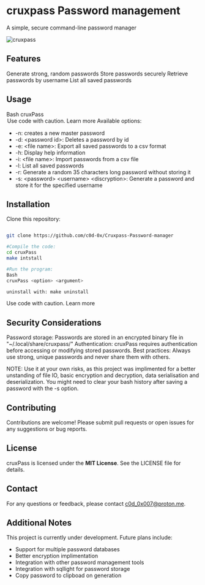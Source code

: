 # cruxpass Password management

A simple, secure command-line password manager

<img src="https://github.com/c0d-0x/Cruxpass-Password-manager/resources/Sequence\ #1.gif" alt="cruxpass"/>
     


## Features

Generate strong, random passwords
Store passwords securely
Retrieve passwords by username
List all saved passwords

## Usage

Bash
cruxPass <option> <argument>
Use code with caution. Learn more
Available options:

- -n: creates a new master password
- -d: \<password id\>: Deletes a password by id
- -e: \<file name\>: Export all saved passwords to a csv format
- -h: Display help information
- -i: \<file name\>: Import passwords from a csv file
- -l: List all saved passwords
- -r: Generate a random 35 characters long password without storing it
- -s: \<password\> \<username\> \<discryption\>: Generate a password and store it for the specified username

## Installation

Clone this repository:

```Bash

git clone https://github.com/c0d-0x/Cruxpass-Password-manager

#Compile the code:
cd cruxPass
make intstall

#Run the program:
Bash
cruxPass <option> <argument>

uninstall with: make uninstall
```

Use code with caution. Learn more

## Security Considerations

Password storage: Passwords are stored in an encrypted binary file in "~/.local/share/cruxpass/"
Authentication: cruxPass requires authentication before accessing or modifying stored passwords.
Best practices: Always use strong, unique passwords and never share them with others.

NOTE: Use it at your own risks, as this project was implimented for a better unstanding of file IO,
basic encryption and decryption, data serialisation and deserialization. You might need to clear your bash
history after saving a password with the -s option.

## Contributing

Contributions are welcome! Please submit pull requests or open issues for any suggestions or bug reports.

## License

cruxPass is licensed under the **MIT License**. See the LICENSE file for details.

## Contact

For any questions or feedback, please contact <c0d_0x007@proton.me>.

## Additional Notes

This project is currently under development.
Future plans include:

- Support for multiple password databases
- Better encryption implimentation
- Integration with other password management tools
- Integration with sqllight for password storage
- Copy password to clipboad on generation

